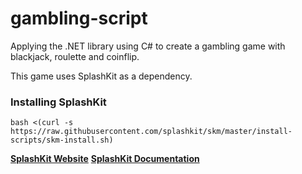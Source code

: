# gambling-script
Applying the .NET library using C# to create a gambling game with blackjack, roulette and coinflip.

This game uses SplashKit as a dependency.

### Installing SplashKit
```
bash <(curl -s https://raw.githubusercontent.com/splashkit/skm/master/install-scripts/skm-install.sh)
```

**[SplashKit Website](https://www.splashkit.io/)**
**[SplashKit Documentation](https://www.splashkit.io/api/animations/)**
